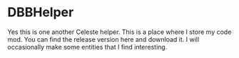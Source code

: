 # DBBHelper
Yes this is one another Celeste helper. 
This is a place where I store my code mod. You can find the release version here and download it.
I will occasionally make some entities that I find interesting.
